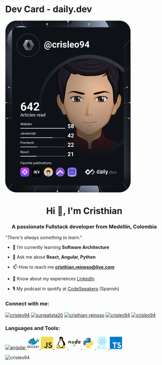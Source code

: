 <!--
**crisleo94/crisleo94** is a ✨ _special_ ✨ repository because its `README.md` (this file) appears on your GitHub profile.

Here are some ideas to get you started:

- 🔭 I’m currently working on ...
- 🌱 I’m currently learning ...
- 👯 I’m looking to collaborate on ...
- 🤔 I’m looking for help with ...
- 💬 Ask me about ...
- 📫 How to reach me: ...
- 😄 Pronouns: ...
- ⚡ Fun fact: ...
-->

# Dev Card - daily.dev

<a href="https://app.daily.dev/crisleo94"><img src="https://github.com/crisleo94/crisleo94/blob/main/devcard.svg" width="400" alt="Cristhian Reinoso's Dev Card"/></a>

<h1 align="center">Hi 👋, I'm Cristhian</h1>
<h3 align="center">A passionate Fullstack developer from Medellín, Colombia</h3>
<i align="center">"There's always something to learn."</i>

- 🌱 I’m currently learning **Software Architecture**

- 💬 Ask me about **React, Angular, Python**

- 📫 How to reach me **cristhian.reinoso@live.com**

- 📄 Know about my experiences <a href="https://www.linkedin.com/in/cristhian-reinoso" target="_blank">LinkedIn</a>

- 🎙️ My podcast in spotify at <a href="https://open.spotify.com/show/5Ce7nn9Voq2MGgWQ8vKoiC" target="_blank">CodeSpeakers</a> (Spanish)


<h3 align="left">Connect with me:</h3>
<p align="left">
<a href="https://dev.to/crisleo94" target="blank"><img align="center" src="https://raw.githubusercontent.com/rahuldkjain/github-profile-readme-generator/master/src/images/icons/Social/devto.svg" alt="crisleo94" height="30" width="40" /></a>
<a href="https://twitter.com/surrealista20" target="blank"><img align="center" src="https://raw.githubusercontent.com/rahuldkjain/github-profile-readme-generator/master/src/images/icons/Social/twitter.svg" alt="surrealista20" height="30" width="40" /></a>
<a href="https://linkedin.com/in/cristhian-reinoso" target="blank"><img align="center" src="https://raw.githubusercontent.com/rahuldkjain/github-profile-readme-generator/master/src/images/icons/Social/linked-in-alt.svg" alt="cristhian-reinoso" height="30" width="40" /></a>
<a href="https://stackoverflow.com/users/crisleo94" target="blank"><img align="center" src="https://raw.githubusercontent.com/rahuldkjain/github-profile-readme-generator/master/src/images/icons/Social/stack-overflow.svg" alt="crisleo94" height="30" width="40" /></a>
<a href="https://www.hackerrank.com/crisleo94" target="blank"><img align="center" src="https://raw.githubusercontent.com/rahuldkjain/github-profile-readme-generator/master/src/images/icons/Social/hackerrank.svg" alt="crisleo94" height="30" width="40" /></a>
</p>

<h3 align="left">Languages and Tools:</h3>
<p align="left"> <a href="https://angular.io" target="_blank" rel="noreferrer"> <img src="https://angular.io/assets/images/logos/angular/angular.svg" alt="angular" width="40" height="40"/> </a> <a href="https://www.docker.com/" target="_blank" rel="noreferrer"> <img src="https://raw.githubusercontent.com/devicons/devicon/master/icons/docker/docker-original-wordmark.svg" alt="docker" width="40" height="40"/> </a> <a href="https://developer.mozilla.org/en-US/docs/Web/JavaScript" target="_blank" rel="noreferrer"> <img src="https://raw.githubusercontent.com/devicons/devicon/master/icons/javascript/javascript-original.svg" alt="javascript" width="40" height="40"/> </a> <a href="https://www.linux.org/" target="_blank" rel="noreferrer"> <img src="https://raw.githubusercontent.com/devicons/devicon/master/icons/linux/linux-original.svg" alt="linux" width="40" height="40"/> </a> <a href="https://nodejs.org" target="_blank" rel="noreferrer"> <img src="https://raw.githubusercontent.com/devicons/devicon/master/icons/nodejs/nodejs-original-wordmark.svg" alt="nodejs" width="40" height="40"/> </a> <a href="https://www.python.org" target="_blank" rel="noreferrer"> <img src="https://raw.githubusercontent.com/devicons/devicon/master/icons/python/python-original.svg" alt="python" width="40" height="40"/> </a> <a href="https://reactjs.org/" target="_blank" rel="noreferrer"> <img src="https://raw.githubusercontent.com/devicons/devicon/master/icons/react/react-original-wordmark.svg" alt="react" width="40" height="40"/> </a> <a href="https://www.typescriptlang.org/" target="_blank" rel="noreferrer"> <img src="https://raw.githubusercontent.com/devicons/devicon/master/icons/typescript/typescript-original.svg" alt="typescript" width="40" height="40"/> </a> </p>

<p><img align="center" src="https://github-readme-stats.vercel.app/api/top-langs?username=crisleo94&show_icons=true&locale=en&layout=compact" alt="crisleo94" /></p>

